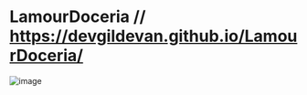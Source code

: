 # LamourDoceria //  https://devgildevan.github.io/LamourDoceria/
![image](https://user-images.githubusercontent.com/67127446/190657403-b2b0a788-ea06-4d11-b3da-d15bff1891bd.png)

